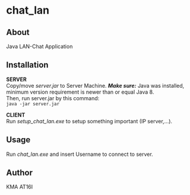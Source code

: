 # chat_lan
About
---
Java LAN-Chat Application  

Installation
---
__SERVER__  
Copy/move _server.jar_ to Server Machine. __*Make sure:*__ Java was installed, minimum version requirement is newer than or equal Java 8.  
Then, run server.jar by this command:  
    `java -jar server.jar`
  
__CLIENT__  
Run *setup_chat_lan.exe* to setup something important (IP server,...).  

Usage
---
Run *chat_lan.exe* and insert Username to connect to server.  

Author
---
KMA AT16I
